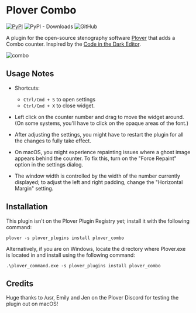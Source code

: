 # Plover Combo
[![PyPI](https://img.shields.io/pypi/v/plover-combo)](https://pypi.org/project/plover-combo/)
![PyPI - Downloads](https://img.shields.io/pypi/dm/plover-combo)
![GitHub](https://img.shields.io/github/license/Kaoffie/plover_combo)

A plugin for the open-source stenography software [Plover](https://www.openstenoproject.org) that adds a Combo counter. Inspired by the [Code in the Dark Editor](https://github.com/codeinthedark/editor).

![combo](https://user-images.githubusercontent.com/30435273/131253406-878f1d0b-6f83-4d31-8f2b-b919f5f9424a.gif)

## Usage Notes

- Shortcuts:
    - `Ctrl/Cmd + S` to open settings
    - `Ctrl/Cmd + X` to close widget. 

- Left click on the counter number and drag to move the widget around. (On some systems, you'll have to click on the opaque areas of the font.)
- After adjusting the settings, you might have to restart the plugin for all the changes to fully take effect.
- On macOS, you might experience repainting issues where a ghost image appears behind the counter. To fix this, turn on the "Force Repaint" option in the settings dialog.
- The window width is controlled by the width of the number currently displayed; to adjust the left and right padding, change the "Horizontal Margin" setting.

## Installation

This plugin isn't on the Plover Plugin Registry yet; install it with the following command:

```
plover -s plover_plugins install plover_combo
```

Alternatively, if you are on Windows, locate the directory where Plover.exe is located in and install using the following command:

```
.\plover_command.exe -s plover_plugins install plover_combo
```

## Credits

Huge thanks to /usr, Emily and Jen on the Plover Discord for testing the plugin out on macOS!